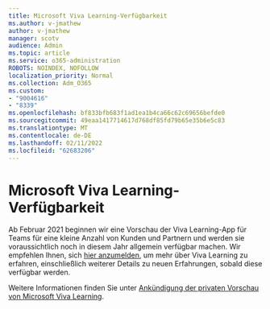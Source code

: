 ```yaml
---
title: Microsoft Viva Learning-Verfügbarkeit
ms.author: v-jmathew
author: v-jmathew
manager: scotv
audience: Admin
ms.topic: article
ms.service: o365-administration
ROBOTS: NOINDEX, NOFOLLOW
localization_priority: Normal
ms.collection: Adm_O365
ms.custom:
- "9004616"
- "8339"
ms.openlocfilehash: bf833bfb683f1ad1ea1b4ca66c62c69656befde0
ms.sourcegitcommit: 49eaa1417714617d768df85fd79b65e35b6e5c83
ms.translationtype: MT
ms.contentlocale: de-DE
ms.lasthandoff: 02/11/2022
ms.locfileid: "62683206"
---
```

# <a name="microsoft-viva-learning-availability"></a>Microsoft Viva Learning-Verfügbarkeit

Ab Februar 2021 beginnen wir eine Vorschau der Viva Learning-App für Teams für eine kleine Anzahl von Kunden und Partnern und werden sie voraussichtlich noch in diesem Jahr allgemein verfügbar machen. Wir empfehlen Ihnen, sich [hier anzumelden](https://aka.ms/VivaLearningSignup), um mehr über Viva Learning zu erfahren, einschließlich weiterer Details zu neuen Erfahrungen, sobald diese verfügbar werden.

Weitere Informationen finden Sie unter [Ankündigung der privaten Vorschau von Microsoft Viva Learning](https://techcommunity.microsoft.com/t5/microsoft-viva-blog/announcing-microsoft-viva-learning-private-preview/ba-p/2107023).
